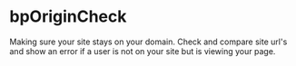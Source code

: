 # bpOriginCheck
Making sure your site stays on your domain. Check and compare site url's and show an error if a user is not on your site but is viewing your page.

